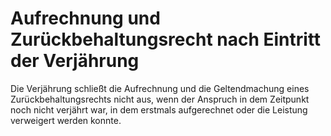# Aufrechnung und Zurückbehaltungsrecht nach Eintritt der Verjährung

Die Verjährung schließt die Aufrechnung und die Geltendmachung eines Zurückbehaltungsrechts nicht aus, wenn der Anspruch in dem Zeitpunkt noch nicht verjährt war, in dem erstmals aufgerechnet oder die Leistung verweigert werden konnte.